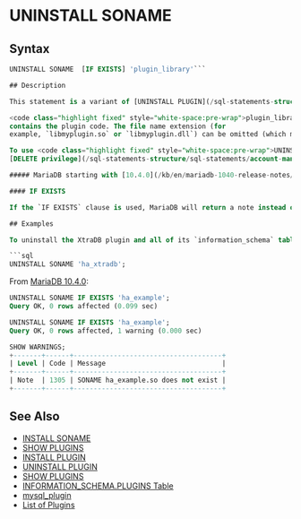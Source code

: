 # UNINSTALL SONAME

## Syntax

```sql
UNINSTALL SONAME  [IF EXISTS] 'plugin_library'```

## Description

This statement is a variant of [UNINSTALL PLUGIN](/sql-statements-structure/sql-statements/administrative-sql-statements/plugin-sql-statements/uninstall-plugin/) statement, that removes all [plugins](/kb/en/mariadb-plugins/) belonging to a specified `plugin_library`. See [UNINSTALL PLUGIN](/sql-statements-structure/sql-statements/administrative-sql-statements/plugin-sql-statements/uninstall-plugin/) for details.

<code class="highlight fixed" style="white-space:pre-wrap">plugin_library</code> is the name of the shared library that
contains the plugin code. The file name extension (for
example, `libmyplugin.so` or `libmyplugin.dll`) can be omitted (which makes the statement look the same on all architectures).

To use <code class="highlight fixed" style="white-space:pre-wrap">UNINSTALL SONAME</code>, you must have the
[DELETE privilege](/sql-statements-structure/sql-statements/account-management-sql-commands/grant/) for the `mysql.plugin` table.

##### MariaDB starting with [10.4.0](/kb/en/mariadb-1040-release-notes/)

#### IF EXISTS

If the `IF EXISTS` clause is used, MariaDB will return a note instead of an error if the plugin library does not exist. See [SHOW WARNINGS](/sql-statements-structure/sql-statements/administrative-sql-statements/show/show-warnings/).

## Examples

To uninstall the XtraDB plugin and all of its `information_schema` tables with one statement, use

```sql
UNINSTALL SONAME 'ha_xtradb';
```

From [MariaDB 10.4.0](/kb/en/mariadb-1040-release-notes/):

```sql
UNINSTALL SONAME IF EXISTS 'ha_example';
Query OK, 0 rows affected (0.099 sec)

UNINSTALL SONAME IF EXISTS 'ha_example';
Query OK, 0 rows affected, 1 warning (0.000 sec)

SHOW WARNINGS;
+-------+------+-------------------------------------+
| Level | Code | Message                             |
+-------+------+-------------------------------------+
| Note  | 1305 | SONAME ha_example.so does not exist |
+-------+------+-------------------------------------+
```

## See Also

- [INSTALL SONAME](/sql-statements-structure/sql-statements/administrative-sql-statements/plugin-sql-statements/install-soname/)
- [SHOW PLUGINS](/sql-statements-structure/sql-statements/administrative-sql-statements/show/show-plugins/)
- [INSTALL PLUGIN](/sql-statements-structure/sql-statements/administrative-sql-statements/plugin-sql-statements/install-plugin/)
- [UNINSTALL PLUGIN](/sql-statements-structure/sql-statements/administrative-sql-statements/plugin-sql-statements/uninstall-plugin/)
- [SHOW PLUGINS](/sql-statements-structure/sql-statements/administrative-sql-statements/show/show-plugins/)
- [INFORMATION_SCHEMA.PLUGINS Table](/sql-statements-structure/sql-statements/administrative-sql-statements/system-tables/information-schema/information-schema-tables/plugins-table-information-schema/)
- [mysql_plugin](/clients-utilities/mysql_plugin/)
- [List of Plugins](/columns-storage-engines-and-plugins/plugins/information-on-plugins/list-of-plugins/)